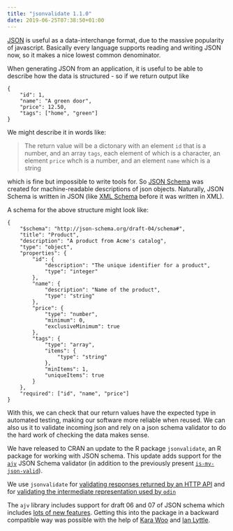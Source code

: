 ```yaml
---
title: "jsonvalidate 1.1.0"
date: 2019-06-25T07:38:50+01:00
---
```


[JSON](https://www.w3schools.com/js/js_json_intro.asp) is useful as a data-interchange format, due to the massive popularity of javascript.  Basically every language supports reading and writing JSON now, so it makes a nice lowest common denominator.

When generating JSON from an application, it is useful to be able to describe how the data is structured - so if we return output like

```
{
    "id": 1,
    "name": "A green door",
    "price": 12.50,
    "tags": ["home", "green"]
}

```

We might describe it in words like:

> The return value will be a dictonary with an element `id` that is a number, and an array `tags`, each element of which is a character, an element `price` whch is a number, and an element `name` which is a string

which is fine but impossible to write tools for.  So [JSON Schema](https://json-schema.org/) was created for machine-readable descriptions of json objects.  Naturally, JSON Schema is written in JSON (like [XML Schema](https://www.w3.org/standards/xml/schema) before it was written in XML).

A schema for the above structure might look like:

```
{
    "$schema": "http://json-schema.org/draft-04/schema#",
    "title": "Product",
    "description": "A product from Acme's catalog",
    "type": "object",
    "properties": {
        "id": {
            "description": "The unique identifier for a product",
            "type": "integer"
        },
        "name": {
            "description": "Name of the product",
            "type": "string"
        },
        "price": {
            "type": "number",
            "minimum": 0,
            "exclusiveMinimum": true
        },
        "tags": {
            "type": "array",
            "items": {
                "type": "string"
            },
            "minItems": 1,
            "uniqueItems": true
        }
    },
    "required": ["id", "name", "price"]
}
```

With this, we can check that our return values have the expected type in automated testing, making our software more reliable when reused.  We can also us it to validate incoming json and rely on a json schema validator to do the hard work of checking the data makes sense.

We have released to CRAN an update to the R package `jsonvalidate`, an R package for working with JSON schema.  This update adds support for the [`ajv`](https://github.com/epoberezkin/ajv) JSON Schema validator (in addition to the previously present [`is-my-json-valid`](https://github.com/mafintosh/is-my-json-valid)).

We use `jsonvalidate` for [validating responses returned by an HTTP API](https://github.com/vimc/orderly.server/blob/e4a619d2bd1f7e810e7c3ba378bb393cee0be08c/tests/testthat/helper-orderly.server.R#L56-L64) and for [validating the intermediate representation used by `odin`](https://github.com/mrc-ide/odin/blob/1bae83c4d8ccab6f82126f5270c13d3ffcbc9c19/R/ir_validate.R)

The `ajv` library includes support for draft 06 and 07 of JSON schema which includes [lots of new features](https://json-schema.org/draft-07/json-schema-release-notes.html).  Getting this into the package in a backward compatible way was possible with the help of [Kara Woo](https://karawoo.com/) and [Ian Lyttle](https://github.com/ijlyttle).
